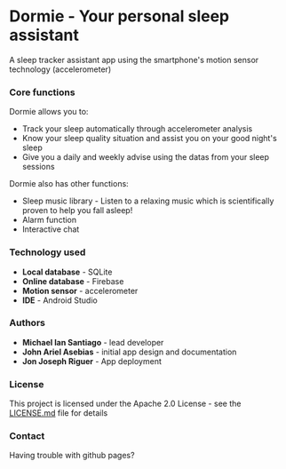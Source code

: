 # Dormie - Your personal sleep assistant
A sleep tracker assistant app using the smartphone's motion sensor technology (accelerometer)

### Core functions
Dormie allows you to:
- Track your sleep automatically through accelerometer analysis
- Know your sleep quality situation and assist you on your good night's sleep
- Give you a daily and weekly advise using the datas from your sleep sessions

Dormie also has other functions:
- Sleep music library - Listen to a relaxing music which is scientifically proven to help you fall asleep!
- Alarm function 
- Interactive chat

### Technology used 
- **Local database** - SQLite
- **Online database** - Firebase
- **Motion sensor** - accelerometer
- **IDE** - Android Studio

### Authors
- **Michael Ian Santiago** - lead developer
- **John Ariel Asebias** - initial app design and documentation
- **Jon Joseph Riguer** - App deployment

### License
This project is licensed under the Apache 2.0 License - see the [LICENSE.md](https://github.com/ian0697/SleepAdviser/blob/master/LICENSE.MD) file for details

### Contact
Having trouble with github pages?
